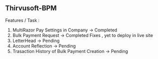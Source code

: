 ## Thirvusoft-BPM

Features / Task :  
1. MultiRazor Pay Settings in Company -> Completed
2. Bulk Payment Request -> Completed Fixes , yet to deploy in live site
3. LetterHead -> Pending
4. Account Reflection -> Pending
5. Trasaction History of Bulk Payment Creation -> Pending
